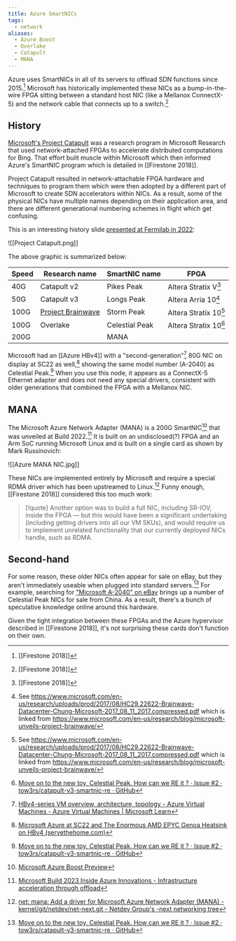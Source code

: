 ```yaml
---
title: Azure SmartNICs
tags:
  - network
aliases:
  - Azure Boost
  - Overlake
  - Catapult
  - MANA
---
```

Azure uses SmartNICs in all of its servers to offload SDN functions since 2015.[^nsdi] Microsoft has historically implemented these NICs as a bump-in-the-wire FPGA sitting between a standard host NIC (like a Mellanox ConnectX-5) and the network cable that connects up to a switch.[^nsdi]

## History

[Microsoft's Project Catapult](https://www.microsoft.com/en-us/research/project/project-catapult/) was a research program in Microsoft Research that used network-attached FPGAs to accelerate distributed computations for Bing. That effort built muscle within Microsoft which then informed Azure's SmartNIC program which is detailed in [[Firestone 2018]].

Project Catapult resulted in network-attachable FPGA hardware and techniques to program them which were then adopted by a different part of Microsoft to create SDN accelerators within NICs. As a result, some of the physical NICs have multiple names depending on their application area, and there are different generational numbering schemes in flight which get confusing.

This is an interesting history slide [presented at Fermilab in 2022](https://indico.fnal.gov/event/22303/contributions/246438/attachments/157852/206736/Catapult_Putnam_Snowmass_2022_FPGA_Cloud__for_HPC.pdf):

![[Project Catapult.png]]

The above graphic is summarized below:

| Speed | Research name                                                                                                                     | SmartNIC name  | FPGA                           |
| ----- | --------------------------------------------------------------------------------------------------------------------------------- | -------------- | ------------------------------ |
| 40G   | Catapult v2                                                                                                                       | Pikes Peak     | Altera Stratix V[^nsdi]        |
| 50G   | Catapult v3                                                                                                                       | Longs Peak     | Altera Arria 10[^hotchips17]   |
| 100G  | [Project Brainwave](https://www.datacenterdynamics.com/en/news/microsoft-previews-fpga-based-machine-learning-service-for-azure/) | Storm Peak     | Altera Stratix 10[^hotchips17] |
| 100G  | Overlake                                                                                                                          | Celestial Peak | Altera Stratix 10[^github]     |
| 200G  |                                                                                                                                   | MANA           |                                |

Microsoft had an [[Azure HBv4]] with a "second-generation"[^hbv4] 80G NIC on display at SC22 as well,[^sth] showing the same model number (A-2040) as Celestial Peak.[^github] When you use this node, it appears as a ConnectX-5 Ethernet adapter and does not need any special drivers, consistent with older generations that combined the FPGA with a Mellanox NIC.

## MANA

The Microsoft Azure Network Adapter (MANA) is a 200G SmartNIC[^blog] that was unveiled at Build 2022.[^1] It is built on an undisclosed(?) FPGA and an Arm SoC running Microsoft Linux and is built on a single card as shown by Mark Russinovich:

![[Azure MANA NIC.jpg]]

These NICs are implemented entirely by Microsoft and require a special RDMA driver which has been upstreamed to Linux.[^linux] Funny enough, [[Firestone 2018]] considered this too much work:

> [!quote]
> Another option was to build a full NIC, including SR-IOV, inside the FPGA — but this would have been a significant undertaking (including getting drivers into all our VM SKUs), and would require us to implement unrelated functionality that our currently deployed NICs handle, such as RDMA.

## Second-hand

For some reason, these older NICs often appear for sale on eBay, but they aren't immediately useable when plugged into standard servers.[^github] For example, searching for ["Microsoft A-2040" on eBay](https://www.ebay.com/sch/i.html?_from=R40&_nkw=microsoft+a-2040&_sacat=0&rt=nc&LH_Sold=1&LH_Complete=1) brings up a number of Celestial Peak NICs for sale from China. As a result, there's a bunch of speculative knowledge online around this hardware.

Given the tight integration between these FPGAs and the Azure hypervisor described in [[Firestone 2018]], it's not surprising these cards don't function on their own.

[^1]: [Microsoft Build 2023 Inside Azure Innovations - Infrastructure acceleration through offload](https://youtu.be/7G2aM9LqqMI?si=EZAzuNbAwsp_g40G)
[^blog]: [Microsoft Azure Boost Preview](https://techcommunity.microsoft.com/t5/azure-infrastructure-blog/introducing-microsoft-azure-boost-preview/ba-p/3876742)
[^nsdi]: [[Firestone 2018]]
[^sth]: [Microsoft Azure at SC22 and The Enormous AMD EPYC Genoa Heatsink on HBv4 (servethehome.com)](https://www.servethehome.com/microsoft-azure-at-sc22-and-the-enormous-amd-epyc-genoa-heatsink-on-hbv4/)
[^hbv4]: [HBv4-series VM overview, architecture, topology - Azure Virtual Machines - Azure Virtual Machines | Microsoft Learn](https://learn.microsoft.com/en-us/azure/virtual-machines/hbv4-series-overview)
[^linux]: [net: mana: Add a driver for Microsoft Azure Network Adapter (MANA) - kernel/git/netdev/net-next.git - Netdev Group's -next networking tree](https://git.kernel.org/pub/scm/linux/kernel/git/netdev/net-next.git/commit/?id=ca9c54d2d6a5ab2430c4eda364c77125d62e5e0f)
[^hotchips17]: See https://www.microsoft.com/en-us/research/uploads/prod/2017/08/HC29.22622-Brainwave-Datacenter-Chung-Microsoft-2017_08_11_2017.compressed.pdf which is linked from https://www.microsoft.com/en-us/research/blog/microsoft-unveils-project-brainwave/
[^github]: [Move on to the new toy, Celestial Peak. How can we RE it ? · Issue #2 · tow3rs/catapult-v3-smartnic-re · GitHub](https://github.com/tow3rs/catapult-v3-smartnic-re/issues/2)